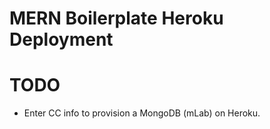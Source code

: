 # MERN Boilerplate Heroku Deployment

# TODO
- Enter CC info to provision a MongoDB (mLab) on Heroku. 